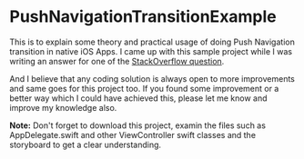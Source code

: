 # PushNavigationTransitionExample
This is to explain some theory and practical usage of doing Push Navigation transition in native iOS Apps.
I came up with this sample project while I was writing an answer for one of the [StackOverflow question][1].

And I believe that any coding solution is always open to more improvements and same goes for this project too.
If you found some improvement or a better way which I could have achieved this, please let me know and improve my knowledge also.

**Note:** Don't forget to download this project, examin the files such as AppDelegate.swift and other ViewController swift classes and the storyboard to get a clear understanding.

[1]: https://stackoverflow.com/a/52393993/1752988
